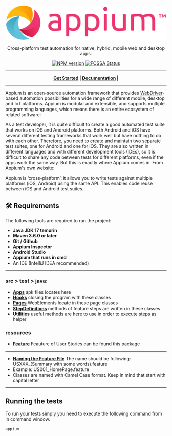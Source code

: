 <p align="center">
   <a href="https://appium.io/">
      <img alt="Appium" src="https://raw.githubusercontent.com/appium/appium/master/packages/appium/docs/overrides/assets/images/appium-logo-horiz.png" width="500">
   </a>
</p>
<p align="center">
   Cross-platform test automation for native, hybrid, mobile web and desktop apps.
</p>

<div align="center">

[![NPM version](https://badge.fury.io/js/appium.svg)](https://npmjs.org/package/appium)
[![FOSSA Status](https://app.fossa.io/api/projects/git%2Bhttps%3A%2F%2Fgithub.com%2Fappium%2Fappium.svg?type=shield)](https://app.fossa.io/projects/git%2Bhttps%3A%2F%2Fgithub.com%2Fappium%2Fappium?ref=badge_shield)

</div>

***

<p align="center">
<b>
   <a href="https://appium.io/docs/en/latest/intro/">Get Started</a> |
   <a href="https://appium.io">Documentation</a> |
</b></p>

***

Appium is an open-source automation framework that provides
[WebDriver](https://www.w3.org/TR/webdriver/)-based automation possibilities for a wide range of
different mobile, desktop and IoT platforms. Appium is modular and extensible, and supports multiple
programming languages, which means there is an entire ecosystem of related software:

As a test developer, it is quite difficult to create a good automated test suite that works on iOS and Android platforms. Both Android and iOS have several different testing frameworks that work well but have nothing to do with each other. Therefore, you need to create and maintain two separate test suites, one for Android and one for iOS. They are also written in different languages and with different development tools (IDEs), so it is difficult to share any code between tests for different platforms, even if the apps work the same way. But this is exactly where Appium comes in. From Appium's own website:

Appium is ‘cross-platform’: it allows you to write tests against multiple platforms (iOS, Android) using the same API. This enables code reuse between iOS and Android test suites.

## 🛠 Requirements
The following tools are required to run the project:
- **Java JDK 17 temurin**
- **Maven 3.6.0 or later**
- **Git / Github**
- **Appium Inspector**
- **Android Studio**
- **Appium that runs in cmd**
- An IDE (IntelliJ IDEA recommended)

***

### src > test > java:
* [__Apps__](#apps) apk files locates here
* [__Hooks__](#hooks) closing the program with these classes
* [__Pages__](#pages) WebElements locate in these page classes
* [__StepDefinitions__](#stepdefinitions) methods of feature steps are written in these classes
* [__Utilities__](#utilites) useful methods are here to use in order to execute steps as helper

### resources
* [__Feature__](#feature) Feauture of User Stories can be found this package 

***

* [__Naming the Feature File__](#feature) The name should be following: USXXX_(Summary with some words).feature
* Example: US001_HomePage.feature
* Classes are named with Camel Case format. Keep in mind that start with capital letter

***

## Running the tests

To run your tests simply you need to  execute the following command from in command window.

```
appium
```

